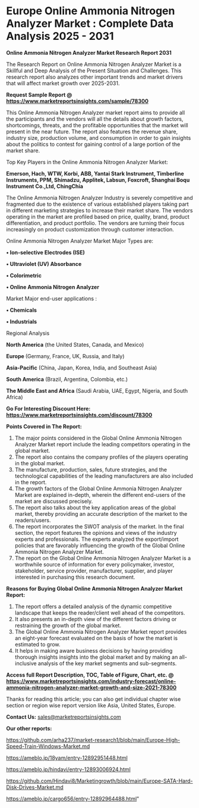# Europe Online Ammonia Nitrogen Analyzer Market : Complete Data Analysis 2025 - 2031

<strong>Online Ammonia Nitrogen Analyzer Market Research Report 2031</strong>

The Research Report on Online Ammonia Nitrogen Analyzer Market is a Skillful and Deep Analysis of the Present Situation and Challenges. This research report also analyzes other important trends and market drivers that will affect market growth over 2025-2031.

<strong>Request Sample Report @ <a href=https://www.marketreportsinsights.com/sample/78300>https://www.marketreportsinsights.com/sample/78300</a></strong>

This Online Ammonia Nitrogen Analyzer market report aims to provide all the participants and the vendors will all the details about growth factors, shortcomings, threats, and the profitable opportunities that the market will present in the near future. The report also features the revenue share, industry size, production volume, and consumption in order to gain insights about the politics to contest for gaining control of a large portion of the market share.

Top Key Players in the Online Ammonia Nitrogen Analyzer Market:

<strong>Emerson, Hach, WTW, Korbi, ABB, Yantai Stark Instrument, Timberline Instruments, PPM, Shimadzu, Applitek, Labsun, Foxcroft, Shanghai Boqu Instrument Co.,Ltd, ChingChia</strong>

The Online Ammonia Nitrogen Analyzer Industry is severely competitive and fragmented due to the existence of various established players taking part in different marketing strategies to increase their market share. The vendors operating in the market are profiled based on price, quality, brand, product differentiation, and product portfolio. The vendors are turning their focus increasingly on product customization through customer interaction.

Online Ammonia Nitrogen Analyzer Market Major Types are:

<strong>• Ion-selective Electrodes (ISE)

• Ultraviolet (UV) Absorbance

• Colorimetric

• Online Ammonia Nitrogen Analyzer</strong>

Market Major end-user applications :

<strong>• Chemicals

• Industrials</strong>

Regional Analysis

</u><strong><b>North America</b></strong> (the United States, Canada, and Mexico)

<strong><b>Europe </b></strong>(Germany, France, UK, Russia, and Italy)

<strong><b>Asia-Pacific</b></strong> (China, Japan, Korea, India, and Southeast Asia)

<strong><b>South America</b></strong> (Brazil, Argentina, Colombia, etc.)

<strong><b>The Middle East and Africa</b></strong> (Saudi Arabia, UAE, Egypt, Nigeria, and South Africa)

<strong>Go For Interesting Discount Here: <a href=https://www.marketreportsinsights.com/discount/78300>https://www.marketreportsinsights.com/discount/78300</a></strong>

<strong>Points Covered in The Report:</strong>
<ol>
  <li>The major points considered in the Global Online Ammonia Nitrogen Analyzer Market report include the leading competitors operating in the global market.</li>
  <li>The report also contains the company profiles of the players operating in the global market.</li>
  <li>The manufacture, production, sales, future strategies, and the technological capabilities of the leading manufacturers are also included in the report.</li>
  <li>The growth factors of the Global Online Ammonia Nitrogen Analyzer Market are explained in-depth, wherein the different end-users of the market are discussed precisely.</li>
  <li>The report also talks about the key application areas of the global market, thereby providing an accurate description of the market to the readers/users.</li>
  <li>The report incorporates the SWOT analysis of the market. In the final section, the report features the opinions and views of the industry experts and professionals. The experts analyzed the export/import policies that are favorably influencing the growth of the Global Online Ammonia Nitrogen Analyzer Market.</li>
  <li>The report on the Global Online Ammonia Nitrogen Analyzer Market is a worthwhile source of information for every policymaker, investor, stakeholder, service provider, manufacturer, supplier, and player interested in purchasing this research document.</li>
</ol>
<strong>Reasons for Buying Global Online Ammonia Nitrogen Analyzer Market Report:</strong>

<ol>
  <li>The report offers a detailed analysis of the dynamic competitive landscape that keeps the reader/client well ahead of the competitors.</li>
  <li>It also presents an in-depth view of the different factors driving or restraining the growth of the global market.</li>
  <li>The Global Online Ammonia Nitrogen Analyzer Market report provides an eight-year forecast evaluated on the basis of how the market is estimated to grow.</li>
  <li>It helps in making aware business decisions by having providing thorough insights insights into the global market and by making an all-inclusive analysis of the key market segments and sub-segments.</li>
</ol>
<strong>Access full Report Description, TOC, Table of Figure, Chart, etc. @ <a href=https://www.marketreportsinsights.com/industry-forecast/online-ammonia-nitrogen-analyzer-market-growth-and-size-2021-78300>https://www.marketreportsinsights.com/industry-forecast/online-ammonia-nitrogen-analyzer-market-growth-and-size-2021-78300</a></strong>


Thanks for reading this article; you can also get individual chapter wise section or region wise report version like Asia, United States, Europe.

<strong>Contact Us:</strong>
sales@marketreportsinsights.com

<strong>Our other reports:</strong>

<a href=https://github.com/arha237/market-research1/blob/main/Europe-High-Speed-Train-Windows-Market.md>https://github.com/arha237/market-research1/blob/main/Europe-High-Speed-Train-Windows-Market.md</a>

<a href=https://ameblo.jp/18yam/entry-12892951448.html>https://ameblo.jp/18yam/entry-12892951448.html</a>

<a href=https://ameblo.jp/hindavi/entry-12893006924.html>https://ameblo.jp/hindavi/entry-12893006924.html</a>

<a href=https://github.com/Hindavi8/Marketingrowth/blob/main/Europe-SATA-Hard-Disk-Drives-Market.md>https://github.com/Hindavi8/Marketingrowth/blob/main/Europe-SATA-Hard-Disk-Drives-Market.md</a>

<a href=https://ameblo.jp/cargo656/entry-12892964488.html>https://ameblo.jp/cargo656/entry-12892964488.html</a>"
